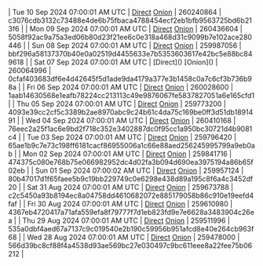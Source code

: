 | Tue 10 Sep 2024 07:00:01 AM UTC | [Direct](<html>) [Onion]() | 260240864 | c3076cdb3132c73488e4de6b75fbaca4788454ecf2eb1bfb9563725bd6b213f6 | 
| Mon 09 Sep 2024 07:00:01 AM UTC | [Direct](<html>) [Onion]() | 260436604 | 5058f92ac9a75a3ed06b80d23f21ee6c0e318a468d31c9099b7e102ace280446 | 
| Sun 08 Sep 2024 07:00:01 AM UTC | [Direct](<html>) [Onion]() | 259987056 | bbf296a58137370b40e0a02519d4455633e7b5353603617e42bc5e88bc849618 | 
| Sat 07 Sep 2024 07:00:01 AM UTC | [Direct](</body></html>) [Onion](</body></html>) | 260064996 | 0cfaf403683df6e4d42645f5d1ade9da4179a377e3b1458c0a7c6cf3b736b98a | 
| Fri 06 Sep 2024 07:00:01 AM UTC | [Direct](https://oshi.at/PDjn) [Onion](http://5ety7tpkim5me6eszuwcje7bmy25pbtrjtue7zkqqgziljwqy3rrikqd.onion/PDjn) | 260028600 | 1aab14630568e1eafb78224cc213113c49e9876067fe5837827051a6e165cfd1 | 
| Thu 05 Sep 2024 07:00:01 AM UTC | [Direct](https://oshi.at/kKRz) [Onion](http://5ety7tpkim5me6eszuwcje7bmy25pbtrjtue7zkqqgziljwqy3rrikqd.onion/kKRz) | 259773200 | 4093e39cc2cf5c3389b2ae8970abc9c24b61c4da75c169be0ff3d51db1891491 | 
| Wed 04 Sep 2024 07:00:01 AM UTC | [Direct](https://oshi.at/nKjb) [Onion](http://5ety7tpkim5me6eszuwcje7bmy25pbtrjtue7zkqqgziljwqy3rrikqd.onion/nKjb) | 260410168 | 76eec2a25f1ac6e9bd2f718c352e3402887dc0f95cc1a950bc30721d4b9081c4 | 
| Tue 03 Sep 2024 07:00:01 AM UTC | [Direct](<html>) [Onion]() | 259796420 | 65ae1b9c7e73c198ff6181cacf86955006a1c66e88aed256245995799a9eb0ab | 
| Mon 02 Sep 2024 07:00:01 AM UTC | [Direct](<html>) [Onion]() | 259841716 | 474375c080e768b75e066982952dc4d02fa3b094d690ea3975194a86b65f02eb | 
| Sun 01 Sep 2024 07:00:02 AM UTC | [Direct](https://oshi.at/EKHe) [Onion](http://5ety7tpkim5me6eszuwcje7bmy25pbtrjtue7zkqqgziljwqy3rrikqd.onion/EKHe) | 259957124 | 80b47017d1f65faee5b9c19bb229749c0e6298e438d89a195c8f6a4c3452df20 | 
| Sat 31 Aug 2024 07:00:01 AM UTC | [Direct](https://oshi.at/PXLg) [Onion](http://5ety7tpkim5me6eszuwcje7bmy25pbtrjtue7zkqqgziljwqy3rrikqd.onion/PXLg) | 259673788 | c2c5450a93b8194ec8a04758dd4610682072e885179058b86c910e19eefd4faf | 
| Fri 30 Aug 2024 07:00:01 AM UTC | [Direct](https://oshi.at/EQQa) [Onion](http://5ety7tpkim5me6eszuwcje7bmy25pbtrjtue7zkqqgziljwqy3rrikqd.onion/EQQa) | 259610980 | 4367eb4720417a71afa559efa8f79777f7d1eb823fd9e7e6628a3483904c26ea | 
| Thu 29 Aug 2024 07:00:01 AM UTC | [Direct](https://oshi.at/UFhx) [Onion](http://5ety7tpkim5me6eszuwcje7bmy25pbtrjtue7zkqqgziljwqy3rrikqd.onion/UFhx) | 259511996 | 535a0dbf4aed67a7137c9c019540e2b190c59956b951afcd8e40e264cb963f68 | 
| Wed 28 Aug 2024 07:00:01 AM UTC | [Direct](https://oshi.at/vhUxC) [Onion](http://5ety7tpkim5me6eszuwcje7bmy25pbtrjtue7zkqqgziljwqy3rrikqd.onion/vhUxC) | 259478000 | 566d39bc8cf88f4a4538d93ae569bc27e030497c9bc611eee8a22fee75b06212 | 
